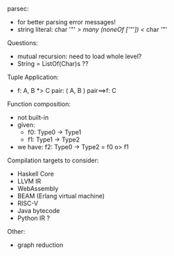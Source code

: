 parsec:
- <?> for better parsing error messages!
- string literal: char '"' *> many (noneOf ['"']) <* char '"'

Questions:
- mutual recursion: need to load whole level?
- String = ListOf(Char)s ??

Tuple Application:
- f: A, B *> C
  pair: ( A, B )
  pair==>f: C

Function composition:
- not built-in
- given:
  - f0: Type0 -> Type1 
  - f1: Type1 -> Type2 
- we have:
  f2: Type0 -> Type2
    = f0 o> f1 

Compilation targets to consider:
- Haskell Core
- LLVM IR
- WebAssembly
- BEAM (Erlang virtual machine)
- RISC-V
- Java bytecode
- Python IR ?

Other:
- graph reduction
